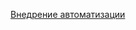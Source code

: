 [Внедрение автоматизации](https://app.gitbook.com/@rahimova81/s/vnedrenie-avtomatizaczii/~/drafts/-MXCjF6t0EFHbTCQLu_x/)
